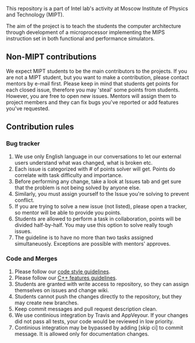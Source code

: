 This repository is a part of Intel lab's activity at Moscow Institute of Physics and Technology (MIPT).

The aim of the project is to teach the students the computer architecture through development of a microprocessor implementing the MIPS instruction set in both functional and performance simulators.

## Non-MIPT contributions

We expect MIPT students to be the main contributors to the projects. If you are not a MIPT student, but you want to make a contribution, please contact mentors by e-mail first.
Please keep in mind that students get points for each closed issue, therefore you may 'steal' some points from students.
However, you are free to open new issues. Mentors will assign them to project members and they can fix bugs you've reported or add features you've requested.

## Contribution rules

### Bug tracker
1. We use only English language in our conversations to let our external users understand what was changed, what is broken etc.
1. Each issue is categorized with # of points solver will get. Points do correlate with task difficulty and importance.
1. Before performing any change, take a look at Issues tab and get sure that the problem is not being solved by anyone else.
1. Similarly, you must assign yourself to the Issue you're solving to prevent conflict.
1. If you are trying to solve a new issue (not listed), please open a tracker, so mentor will be able to provide you points.
1. Students are allowed to perform a task in collaboration, points will be divided half-by-half. You may use this option to solve really tough issues.
1. The guideline is to have no more than two tasks assigned simultaneuosly. Exceptions are possible with mentors' approves.

### Code and Merges
1. Please follow our [code style guidelines](https://github.com/MIPT-ILab/mipt-mips/wiki/Code-style-guidelines).
1. Please follow our [C++ features guidelines](https://github.com/MIPT-ILab/mipt-mips/wiki/Cpp-guidelines).
1. Students are granted with write access to repository, so they can assign themselves on issues and change wiki.
1. Students cannot push the changes directly to the repository, but they may create new branches.
1. Keep commit messages and pull request description clean.
1. We use continious integration by Travis and AppVeyour. If your changes did not pass all tests, your code would be reviewed in low priority.
1. Continious integration may be bypassed by adding [skip ci] to commit message. It is allowed only for documentation changes.
